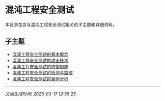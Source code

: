 # 混沌工程安全测试

本目录包含与混沌工程安全测试相关的子主题和详细资料。

## 子主题

- [混沌工程安全测试的基本概念](chaos-engineering/basic-concepts.md)
- [混沌工程安全测试的攻击技术](chaos-engineering/attack-techniques.md)
- [混沌工程安全测试的防御措施](chaos-engineering/defense-measures.md)
- [混沌工程安全测试的检测与监控](chaos-engineering/detection-monitoring.md)
- [混沌工程安全测试的案例分析](chaos-engineering/case-studies.md)

---

*文档生成时间: 2025-03-17 12:55:25*
